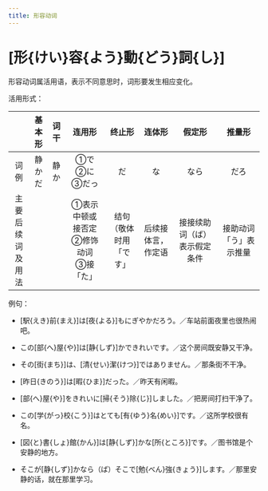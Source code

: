```yaml
---
title: 形容动词
---
```


# [形{けい}容{よう}動{どう}詞{し}]

形容动词属活用语，表示不同意思时，词形要发生相应变化。

活用形式：

<style>
td {
    vertical-align: middle !important;
}
</style>

|               | 基本形 | 词干 |              连用形              |     终止形     |    连体形    |      假定形       |     推量形     |
|:-------------:|:---:|:--:|:-----------------------------:|:-----------:|:---------:|:--------------:|:-----------:|
|      词例       | 静かだ | 静か |       ①で<br/>②に<br/>③だっ       |      だ      |     な     |       なら       |     だろ      |
| 主要后续词<br/>及用法 |     |    | ①表示中顿或接否定<br/>②修饰动词<br/>③接「た」 | 结句（敬体时用「です」 | 后续接体言，作定语 | 接接续助词（ば）表示假定条件 | 接助动词「う」表示推量 |

例句：

- [駅{えき}前{まえ}]は[夜{よる}]もにぎやかだろう。／车站前面夜里也很热闹吧。

- この[部{へ}屋{や}]は[静{しず}]かできれいです。／这个房间既安静又干净。

- その[街{まち}]は、[清{せい}潔{けつ}]ではありません。／那条街不干净。

- [昨日{きのう}]は[暇{ひま}]だった。／昨天有闲暇。

- [部{へ}屋{や}]をきれいに[掃{そう}除{じ}]しました。／把房间打扫干净了。

- この[学{がっ}校{こう}]はとても[有{ゆう}名{めい}]です。／这所学校很有名。

- [図{と}書{しょ}館{かん}]は[静{しず}]かな[所{ところ}]です。／图书馆是个安静的地方。

- そこが[静{しず}]かなら（ば）そこで[勉{べん}強{きょう}]します。／那里安静的话，就在那里学习。
